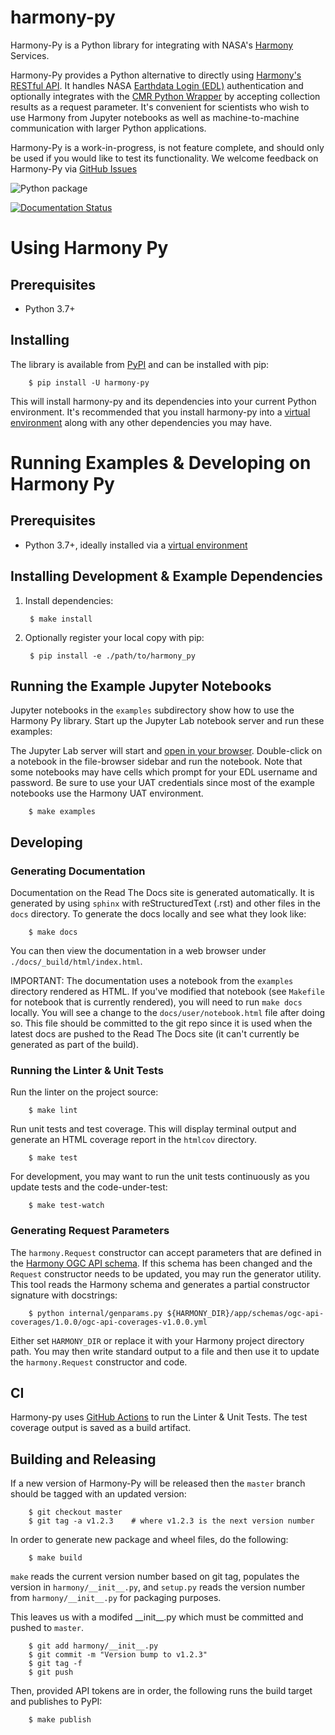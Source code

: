 # harmony-py

Harmony-Py is a Python library for integrating with NASA's [Harmony](https://harmony.earthdata.nasa.gov/) Services.

Harmony-Py provides a Python alternative to directly using [Harmony's RESTful API](https://harmony.earthdata.nasa.gov/docs/api/). It handles NASA [Earthdata Login (EDL)](https://urs.earthdata.nasa.gov/home) authentication and optionally integrates with the [CMR Python Wrapper](https://github.com/nasa/eo-metadata-tools) by accepting collection results as a request parameter. It's convenient for scientists who wish to use Harmony from Jupyter notebooks as well as machine-to-machine communication with larger Python applications.

Harmony-Py is a work-in-progress, is not feature complete, and should only be used if you would like to test its functionality. We welcome feedback on Harmony-Py via [GitHub Issues](https://github.com/nasa/harmony-py/issues)

![Python package](https://github.com/nasa/harmony-py/workflows/Python%20package/badge.svg)

[![Documentation Status](https://readthedocs.org/projects/harmony-py/badge/?version=latest)](https://harmony-py.readthedocs.io/en/latest/?badge=latest)

# Using Harmony Py

## Prerequisites

* Python 3.7+


## Installing

The library is available from [PyPI](https://pypi.org/project/harmony-py/) and can be installed with pip:

        $ pip install -U harmony-py

This will install harmony-py and its dependencies into your current Python environment. It's recommended that you install harmony-py into a
[virtual environment](https://github.com/nasa/harmony-service-example/blob/main/ENVHELP.md) along with any other dependencies you may have.


# Running Examples & Developing on Harmony Py

## Prerequisites

* Python 3.7+, ideally installed via a [virtual environment](https://github.com/nasa/harmony-service-example/blob/main/ENVHELP.md)


## Installing Development & Example Dependencies

1. Install dependencies:

        $ make install

2. Optionally register your local copy with pip:

        $ pip install -e ./path/to/harmony_py


## Running the Example Jupyter Notebooks

Jupyter notebooks in the `examples` subdirectory show how to use the Harmony Py library. Start up the Jupyter Lab notebook server and run these examples:

The Jupyter Lab server will start and [open in your browser](http://localhost:8888/lab). Double-click on a notebook in the file-browser sidebar and run the notebook. Note that some notebooks may have cells which prompt for your EDL username and password. Be sure to use your UAT credentials since most of the example notebooks use the Harmony UAT environment.

        $ make examples


## Developing

### Generating Documentation

Documentation on the Read The Docs site is generated automatically. It is generated by using `sphinx` with reStructuredText (.rst) and other files in the `docs` directory. To generate the docs locally and see what they look like:

        $ make docs

You can then view the documentation in a web browser under `./docs/_build/html/index.html`.

IMPORTANT: The documentation uses a notebook from the `examples` directory rendered as HTML. If you've modified that notebook (see `Makefile` for notebook that is currently rendered), you will need to run `make docs` locally. You will see a change to the `docs/user/notebook.html` file after doing so. This file should be committed to the git repo since it is used when the latest docs are pushed to the Read The Docs site (it can't currently be generated as part of the build).

### Running the Linter & Unit Tests

Run the linter on the project source:

        $ make lint

Run unit tests and test coverage. This will display terminal output and generate an HTML coverage report in the `htmlcov` directory.

        $ make test

For development, you may want to run the unit tests continuously as you update tests and the code-under-test:

        $ make test-watch


### Generating Request Parameters

The `harmony.Request` constructor can accept parameters that are defined in the [Harmony OGC API schema](). If this schema has been changed and the `Request` constructor needs to be updated, you may run the generator utility. This tool reads the Harmony schema and generates a partial constructor signature with docstrings:

        $ python internal/genparams.py ${HARMONY_DIR}/app/schemas/ogc-api-coverages/1.0.0/ogc-api-coverages-v1.0.0.yml

Either set `HARMONY_DIR` or replace it with your Harmony project directory path. You may then write standard output to a file and then use it to update the `harmony.Request` constructor and code.

## CI

Harmony-py uses [GitHub
Actions](https://github.com/nasa/harmony-py/actions) to run the Linter
& Unit Tests. The test coverage output is saved as a build artifact.

## Building and Releasing

If a new version of Harmony-Py will be released then the `master` branch should be tagged with an updated version:

        $ git checkout master
        $ git tag -a v1.2.3    # where v1.2.3 is the next version number

In order to generate new package and wheel files, do the following:

        $ make build

`make` reads the current version number based on git tag, populates the version in `harmony/__init__.py`, and `setup.py` reads the version number from `harmony/__init__.py` for packaging purposes.

This leaves us with a modifed __init\__.py which must be committed and pushed to `master`.

        $ git add harmony/__init__.py
        $ git commit -m "Version bump to v1.2.3"
        $ git tag -f
        $ git push

Then, provided API tokens are in order, the following runs the build target and publishes to PyPI:

        $ make publish
